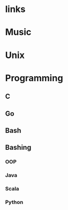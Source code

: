 # links

# Music

# Unix

# Programming

## C

## Go

## Bash

## Bashing

### OOP

### Java

### Scala

### Python

